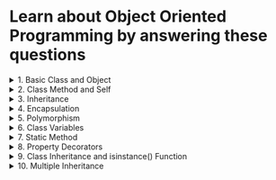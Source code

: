 # Learn about Object Oriented Programming by answering these questions

<details>
<summary>1. Basic Class and Object</summary>

**Problem:** Create a Car class with attributes like brand and model. Then create an instance of this class.
</details>

<details>
<summary>2. Class Method and Self</summary>

**Problem:** Add a method to the Car class that displays the full name of the car (brand and model).
</details>

<details>
<summary>3. Inheritance</summary>

**Problem:** Create an ElectricCar class that inherits from the Car class and has an additional attribute battery_size.
</details>

<details>
<summary>4. Encapsulation</summary>

**Problem:** Modify the Car class to encapsulate the brand attribute, making it private, and provide a getter method for it.
</details>

<details>
<summary>5. Polymorphism</summary>

**Problem:** Demonstrate polymorphism by defining a method fuel_type in both Car and ElectricCar classes, but with different behaviors.
</details>

<details>
<summary>6. Class Variables</summary>

**Problem:** Add a class variable to Car that keeps track of the number of cars created.
</details>

<details>
<summary>7. Static Method</summary>

**Problem:** Add a static method to the Car class that returns a general description of a car.
</details>

<details>
<summary>8. Property Decorators</summary>

**Problem:** Use a property decorator in the Car class to make the model attribute read-only.
</details>

<details>
<summary>9. Class Inheritance and isinstance() Function</summary>

**Problem:** Demonstrate the use of isinstance() to check if my_tesla is an instance of Car and ElectricCar.
</details>

<details>
<summary>10. Multiple Inheritance</summary>

**Problem:** Create two classes Battery and Engine, and let the ElectricCar class inherit from both, demonstrating multiple inheritance.
</details>